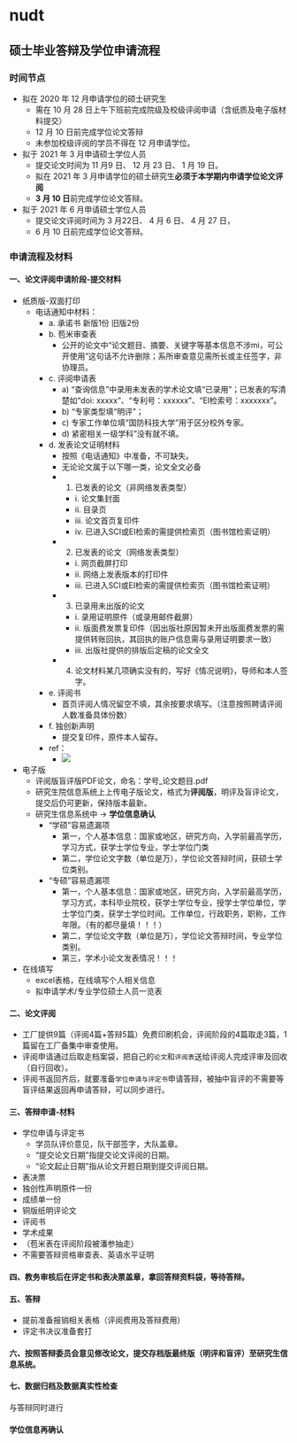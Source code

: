# nudt

## 硕士毕业答辩及学位申请流程
### 时间节点
- 拟在 2020 年 12 月申请学位的硕士研究生
    - 需在 10 月 28 日上午下班前完成院级及校级评阅申请（含纸质及电子版材料提交） 
    - 12 月 10 日前完成学位论文答辩
    - 未参加校级评阅的学员不得在 12 月申请学位。
- 拟于 2021 年 3 月申请硕士学位人员
    - 提交论文时间为 11 月9 日、 12 月 23 日、 1 月 19 日。 
    - 拟在 2021 年 3 月申请学位的硕士研究生**必须于本学期内申请学位论文评阅**
    - **3 月 10 日**前完成学位论文答辩。
- 拟于 2021 年 6 月申请硕士学位人员
    - 提交论文评阅时间为 3 月22日、 4 月 6 日、 4 月 27 日， 
    - 6 月 10 日前完成学位论文答辩。

### 申请流程及材料
#### 一、论文评阅申请阶段-提交材料
- 纸质版-双面打印
    - 电话通知中材料：
        - a. 承诺书 新版1份 旧版2份
        - b. 苞米审查表
            - 公开的论文中“论文题目、摘要、关键字等基本信息不涉mi，可公开使用”这句话不允许删除；系所审查意见需所长或主任签字，非协理员。
        - c. 评阅申请表
            - a) “查询信息”中录用未发表的学术论文填“已录用”；已发表的写清楚如“doi: xxxxx”、“专利号：xxxxxx”、“EI检索号：xxxxxxx”。
            - b) “专家类型填“明评”；
            - c) 专家工作单位填“国防科技大学”用于区分校外专家。
            - d) 紧密相关一级学科”没有就不填。
        - d. 发表论文证明材料
            - 按照《电话通知》中准备，不可缺失。
            - 无论论文属于以下哪一类，论文全文必备
            - 1. 已发表的论文（非网络发表类型）
                - i. 论文集封面
                - ii. 目录页
                - iii. 论文首页复印件
                - iv. 已进入SCI或EI检索的需提供检索页（图书馆检索证明）
            - 2. 已发表的论文（网络发表类型）
                - i. 网页截屏打印
                - ii. 网络上发表版本的打印件
                - iii. 已进入SCI或EI检索的需提供检索页（图书馆检索证明）
            - 3. 已录用未出版的论文
                - i. 录用证明原件（或录用邮件截屏）
                - ii. 版面费发票复印件（因出版社原因暂未开出版面费发票的需提供转账回执，其回执的账户信息需与录用证明要求一致）
                - iii. 出版社提供的排版后定稿的论文全文
            - 4. 论文材料某几项确实没有的，写好《情况说明》，导师和本人签字。
        - e. 评阅书
            - 首页评阅人情况留空不填，其余按要求填写。（注意按照聘请评阅人数准备具体份数）
        - f. 独创新声明
            - 提交复印件，原件本人留存。
        - ref：
            - ![](https://firebasestorage.googleapis.com/v0/b/firescript-577a2.appspot.com/o/imgs%2Fapp%2Fdaily_zp%2Fc8w6FP2j98.png?alt=media&token=ca5f12e5-5bb5-4b7e-9594-fb2622230b83)
- 电子版
    - 评阅版盲评版PDF论文，命名：学号_论文题目.pdf
    - 研究生院信息系统上上传电子版论文，格式为**评阅版**，明评及盲评论文，提交后仍可更新，保持版本最新。
    - 研究生信息系统中 -> **学位信息确认**
        - “学硕”容易遗漏项
            - 第一，个人基本信息：国家或地区，研究方向，入学前最高学历，学习方式，获学士学位专业，学士学位门类
            - 第二，学位论文字数（单位是万），学位论文答辩时间，获硕士学位类别。
        - “专硕”容易遗漏项
            - 第一，个人基本信息：国家或地区，研究方向，入学前最高学历，学习方式，本科毕业院校，获学士学位专业，授学士学位单位，学士学位门类，获学士学位时间。工作单位，行政职务，职称，工作年限。（有的都尽量填！！！）
            - 第二，学位论文字数（单位是万），学位论文答辩时间，专业学位类别。
            - 第三，学术小论文发表情况！！！
- 在线填写
    - excel表格，在线填写个人相关信息
    - 拟申请学术/专业学位硕士人员一览表
#### 二、论文评阅
- 工厂提供9篇（评阅4篇+答辩5篇）免费印刷机会，评阅阶段的4篇取走3篇，1篇留在工厂备集中审查使用。
- 评阅申请通过后取走档案袋，把自己的`论文`和`评阅表`送给评阅人完成评审及回收（自行回收）。
- 评阅书返回齐后，就要准备`学位申请与评定书`申请答辩，被抽中盲评的不需要等盲评结果返回再申请答辩，可以同步进行。
#### 三、答辩申请-材料
- 学位申请与评定书
    - 学员队评价意见，队干部签字，大队盖章。
    - “提交论文日期”指提交论文评阅的日期。
    - “论文起止日期”指从论文开题日期到提交评阅日期。
- 表决票
- 独创性声明原件一份
- 成绩单一份
- 铜版纸明评论文
- 评阅书
- 学术成果
- （苞米表在评阅阶段被潘参抽走）
- 不需要答辩资格审查表、英语水平证明
#### 四、教务审核后在评定书和表决票盖章，拿回答辩资料袋，等待答辩。
#### 五、答辩
- 提前准备报销相关表格（评阅费用及答辩费用）
- 评定书决议准备套打
#### 六、按照答辩委员会意见修改论文，提交存档版最终版（明评和盲评）至研究生信息系统。
#### 七、数据归档及数据真实性检查
与答辩同时进行

#### 学位信息再确认

